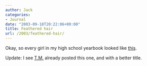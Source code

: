 ```yaml
---
author: Jack
categories:
- Journal
date: "2003-09-18T20:22:06+00:00"
title: Feathered hair
url: /2003/feathered-hair/
---
```


Okay, so every girl in my high school yearbook looked like [this][1].

Update: I see [T.M.][2] already posted this one, and with a better title.

 [1]: http://featheredback.com/thestart.html
 [2]: http://www.tmcamp.com/